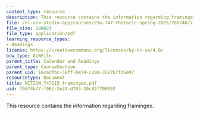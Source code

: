 ```yaml
---
content_type: resource
description: This resource contains the information regarding framingex.
file: /ol-ocw-studio-app/courses/21w-747-rhetoric-spring-2015/76674b77f08c2e24d78310c82f708093_MIT21W_747S15_framingex.pdf
file_size: 180023
file_type: application/pdf
learning_resource_types:
- Readings
license: https://creativecommons.org/licenses/by-nc-sa/4.0/
ocw_type: OCWFile
parent_title: Calendar and Readings
parent_type: CourseSection
parent_uid: 16cadfbc-58ff-0e59-c208-3527b7fd6e97
resourcetype: Document
title: MIT21W_747S15_framingex.pdf
uid: 76674b77-f08c-2e24-d783-10c82f708093
---
```

This resource contains the information regarding framingex.